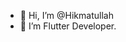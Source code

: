 - 👋 Hi, I’m @Hikmatullah 
- 👀 I’m Flutter Developer. 


<!---
alhikmat0308/alhikmat0308 is a ✨ special ✨ repository because its `README.md` (this file) appears on your GitHub profile.
You can click the Preview link to take a look at your changes.
--->
